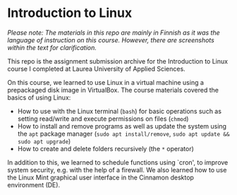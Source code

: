 # Introduction to Linux

_Please note: The materials in this repo are mainly in Finnish as it was the language of instruction on this course. However, there are screenshots within the text for clarification._

This repo is the assignment submission archive for the Introduction to Linux course I completed at Laurea University of Applied Sciences.

On this course, we learned to use Linux in a virtual machine using a prepackaged disk image in VirtualBox. The course materials covered the basics of using Linux: 

- How to use with the Linux terminal (`bash`) for basic operations such as setting read/write and execute permissions on files (`chmod`)
- How to install and remove programs as well as update the system using the `apt` package manager (`sudo apt install/remove`, `sudo apt update && sudo apt upgrade`)
- How to create and delete folders recursively (the `*` operator)

In addition to this, we learned to schedule functions using `cron', to improve system security, e.g. with the help of a firewall. We also learned how to use the Linux Mint graphical user interface in the Cinnamon desktop environment (DE).
